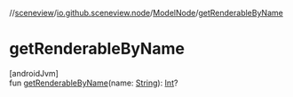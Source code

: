 //[sceneview](../../../index.md)/[io.github.sceneview.node](../index.md)/[ModelNode](index.md)/[getRenderableByName](get-renderable-by-name.md)

# getRenderableByName

[androidJvm]\
fun [getRenderableByName](get-renderable-by-name.md)(name: [String](https://kotlinlang.org/api/latest/jvm/stdlib/kotlin/-string/index.html)): [Int](https://kotlinlang.org/api/latest/jvm/stdlib/kotlin/-int/index.html)?
